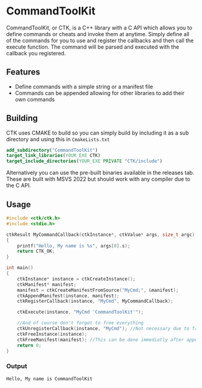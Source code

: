 # CommandToolKit
CommandToolKit, or CTK, is a C++ library with a C API which allows you to define commands or cheats and invoke them at anytime.
Simply define all of the commands for you to use and register the callbacks and then call the execute function. The command will be parsed and executed with the callback you registered.

## Features
- Define commands with a simple string or a manifest file
- Commands can be appended allowing for other libraries to add their own commands

## Building
CTK uses CMAKE to build so you can simply build by including it as a sub directory and using this in `CmakeLists.txt`

```cmake
add_subdirectory("CommandToolKit")
target_link_libraries(YOUR_EXE CTK)
target_include_directories(YOUR_EXE PRIVATE "CTK/include")
```

Alternatively you can use the pre-built binaries available in the releases tab.
These are built with MSVS 2022 but should work with any compiler due to the C API.

## Usage
```cpp
#include <ctk/ctk.h>
#include <stdio.h>

ctkResult MyCommandCallback(ctkInstance*, ctkValue* args, size_t argc)
{
	printf("Hello, My name is %s", args[0].s);
	return CTK_OK;
}

int main()
{
	ctkInstance* instance = ctkCreateInstance();
	ctkManifest* manifest;
	manifest = ctkCreateManifestFromSource("MyCmd;", &manifest);
	ctkAppendManifest(instance, manifest);
	ctkRegisterCallback(instance, "MyCmd", MyCommandCallback);

	ctkExecute(instance, "MyCmd 'CommandToolKit'");

	//And of course don't forget to free everything
	ctkUnregisterCallback(instance, "MyCmd"); //Not necessary due to freeing the instance, but this shows you can do this at any point
	ctkFreeInstance(instance);
	ctkFreeManifest(manifest); //This can be done immediatly after appending since the instance will copy the manifest
	return 0;
}
```
### Output
`Hello, My name is CommandToolKit`